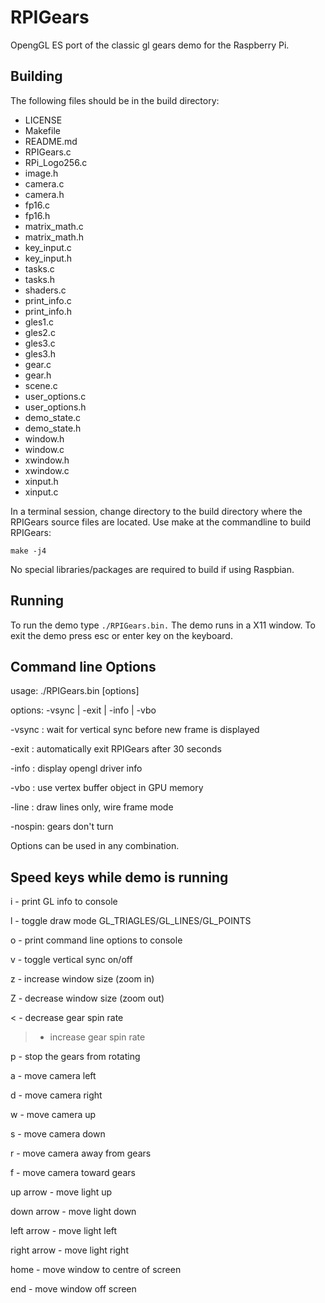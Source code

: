 RPIGears
========

OpengGL ES port of the classic gl gears demo for the Raspberry Pi.

Building
--------
The following files should be in the build directory:

* LICENSE
* Makefile
* README.md
* RPIGears.c
* RPi_Logo256.c
* image.h
* camera.c
* camera.h
* fp16.c
* fp16.h
* matrix_math.c
* matrix_math.h
* key_input.c
* key_input.h
* tasks.c
* tasks.h
* shaders.c
* print_info.c
* print_info.h
* gles1.c
* gles2.c
* gles3.c
* gles3.h
* gear.c
* gear.h
* scene.c
* user_options.c
* user_options.h
* demo_state.c
* demo_state.h
* window.h
* window.c
* xwindow.h
* xwindow.c
* xinput.h
* xinput.c


In a terminal session, change directory to the build directory where the 
RPIGears source files are located.  Use make at the commandline to build
RPIGears:

`make -j4`

No special libraries/packages are required to build if using Raspbian.


Running
-------

To run the demo type `./RPIGears.bin.`  The demo runs in a X11 window.  To
exit the demo press esc or enter key on the keyboard.


Command line Options
--------------------
usage: ./RPIGears.bin [options]

options: -vsync | -exit | -info | -vbo


-vsync : wait for vertical sync before new frame is displayed

-exit  : automatically exit RPIGears after 30 seconds

-info  : display opengl driver info

-vbo   : use vertex buffer object in GPU memory

-line  : draw lines only, wire frame mode

-nospin: gears don't turn


Options can be used in any combination.


Speed keys while demo is running
-----------------------------
i - print GL info to console

l - toggle draw mode GL_TRIAGLES/GL_LINES/GL_POINTS

o - print command line options to console

v - toggle vertical sync on/off

z - increase window size (zoom in)

Z - decrease window size (zoom out)

< - decrease gear spin rate

> - increase gear spin rate

p - stop the gears from rotating

a - move camera left

d - move camera right

w - move camera up

s - move camera down

r - move camera away from gears

f - move camera toward gears

up arrow - move light up

down arrow - move light down

left arrow - move light left

right arrow - move light right

home - move window to centre of screen

end - move window off screen
